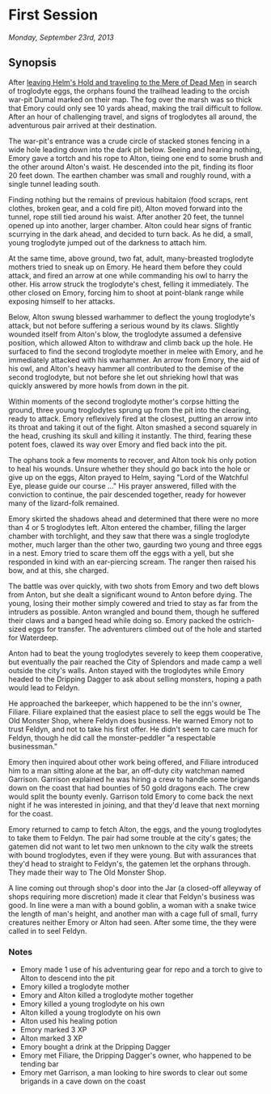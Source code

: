 # First Session

_Monday, September 23rd, 2013_

## Synopsis

After [leaving Helm's Hold and traveling to the Mere of Dead Men](https://github.com/half-ogre/the-old-monster-shop#introduction) in search of troglodyte eggs, the orphans found the trailhead leading to the orcish war-pit Dumal marked on their map. The fog over the marsh was so thick that Emory could only see 10 yards ahead, making the trail difficult to follow. After an hour of challenging travel, and signs of troglodytes all around, the adventurous pair arrived at their destination.

The war-pit's entrance was a crude circle of stacked stones fencing in a wide hole leading down into the dark pit below. Seeing and hearing nothing, Emory gave a tortch and his rope to Alton, tieing one end to some brush and the other around Alton's waist. He descended into the pit, finding its floor 20 feet down. The earthen chamber was small and roughly round, with a single tunnel leading south.

Finding nothing but the remains of previous habitaion (food scraps, rent clothes, broken gear, and a cold fire pit), Alton moved forward into the tunnel, rope still tied around his waist. After another 20 feet, the tunnel opened up into another, larger chamber. Alton could hear signs of frantic scurrying in the dark ahead, and decided to turn back. As he did, a small, young troglodyte jumped out of the darkness to attach him.

At the same time, above ground, two fat, adult, many-breasted troglodyte mothers tried to sneak up on Emory. He heard them before they could attack, and fired an arrow at one while commanding his owl to harry the other. His arrow struck the troglodyte's chest, felling it immediately. The other closed on Emory, forcing him to shoot at point-blank range while exposing himself to her attacks.

Below, Alton swung blessed warhammer to deflect the young troglodyte's attack, but not before suffering a serious wound by its claws. Slightly wounded itself from Alton's blow, the troglodyte assumed a defensive position, which allowed Alton to withdraw and climb back up the hole. He surfaced to find the second troglodyte moether in melee with Emory, and he immediately attacked with his warhammer. An arrow from Emory, the aid of his owl, and Alton's heavy hammer all contributed to the demise of the second troglodyte, but not before she let out shrieking howl that was quickly answered by more howls from down in the pit.

Within moments of the second troglodyte mother's corpse hitting the ground, three young troglodytes sprung up from the pit into the clearing, ready to attack. Emory reflexively fired at the closest, putting an arrow into its throat and taking it out of the fight. Alton smashed a second squarely in the head, crushing its skull and killing it instantly. The third, fearing these potent foes, clawed its way over Emory and fled back into the pit.

The ophans took a few moments to recover, and Alton took his only potion to heal his wounds. Unsure whether they should go back into the hole or give up on the eggs, Alton prayed to Helm, saying "Lord of the Watchful Eye, please guide our course ..." His prayer answered, filled with the conviction to continue, the pair descended together, ready for however many of the lizard-folk remained. 

Emory skirted the shadows ahead and determined that there were no more than 4 or 5 troglodytes left. Alton entered the chamber, filling the larger chamber with torchlight, and they saw that there was a single troglodyte mother, much larger than the other two, gaurding two young and three eggs in a nest. Emory tried to scare them off the eggs with a yell, but she responded in kind with an ear-piercing scream. The ranger then raised his bow, and at this, she charged.

The battle was over quickly, with two shots from Emory and two deft blows from Anton, but she dealt a significant wound to Anton before dying. The young, losing their mother simply cowered and tried to stay as far from the intruders as possible. Anton wrangled and bound them, though he suffered their claws and a banged head while doing so. Emory packed the ostrich-sized eggs for transfer. The adventurers climbed out of the hole and started for Waterdeep.

Anton had to beat the young troglodytes severely to keep them cooperative, but eventually the pair reached the City of Splendors and made camp a well outside the city's walls. Anton stayed with the troglodytes while Emory headed to the Dripping Dagger to ask about selling monsters, hoping a path would lead to Feldyn.

He approached the barkeeper, which happened to be the inn's owner, Filiare. Filiare explained that the easiest place to sell the eggs would be The Old Monster Shop, where Feldyn does business. He warned Emory not to trust Feldyn, and not to take his first offer. He didn't seem to care much for Feldyn, though he did call the monster-peddler "a respectable businessman."

Emory then inquired about other work being offered, and Filiare introduced him to a man sitting alone at the bar, an off-duty city watchman named Garrison. Garrison explained he was hiring a crew to handle some brigands down on the coast that had bounties of 50 gold dragons each. The crew would split the bounty evenly. Garrison told Emory to come back the next night if he was interested in joining, and that they'd leave that next morning for the coast.

Emory returned to camp to fetch Alton, the eggs, and the young troglodytes to take them to Feldyn. The pair had some trouble at the city's gates; the gatemen did not want to let two men unknown to the city walk the streets with bound troglodytes, even if they were young. But with assurances that they'd head to straight to Feldyn's, the gatemen let the orphans through. They made their way to The Old Monster Shop.

A line coming out through shop's door into the Jar (a closed-off alleyway of shops requiring more discretion) made it clear that Feldyn's business was good. In line were a man with a bound goblin, a woman with a snake twice the length of man's height, and another man with a cage full of small, furry creatures neither Emory or Alton had seen. After some time, the they were called in to seel Feldyn.



### Notes
- Emory made 1 use of his adventuring gear for repo and a torch to give to Alton to descend into the pit
- Emory killed a troglodyte mother
- Emory and Alton killed a troglodyte mother together
- Emory killed a young troglodyte on his own
- Alton killed a young troglodyte on his own
- Alton used his healing potion
- Emory marked 3 XP
- Alton marked 3 XP
- Emory bought a drink at the Dripping Dagger
- Emory met Filiare, the Dripping Dagger's owner, who happened to be tending bar
- Emory met Garrison, a man looking to hire swords to clear out some brigands in a cave down on the coast
